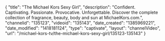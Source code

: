 {
    "title": "The Michael Kors Sexy Girl",
    "description": "Confident. Captivating. Passionate. Provocative. Unforgettable. Discover the complete collection of fragrance, beauty, body and sun at MichaelKors.com.",
    "channelid": "135123",
    "videoid": "135143",
    "date_created": "1385969221",
    "date_modified": "1418181124",
    "type": "captivate",
    "layout": "channelVideo",
    "url": "\/michael-kors-tv\/the-michael-kors-sexy-girl\/135123-135143"
}